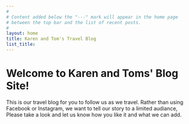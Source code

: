 ```yaml
---
#
# Content added below the "---" mark will appear in the home page
# between the top bar and the list of recent posts.
#
layout: home
title: Karen and Tom's Travel Blog 
list_title: 
---
```


# Welcome to Karen and Toms' Blog Site!

This is our travel blog for you to follow us as we travel.  Rather than using Facebook or Instagram, we want to tell our story to a limited audiance,  Please take a look and let us know how you like it and what we can add. 

